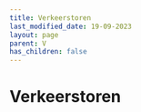 ```yaml
---
title: Verkeerstoren
last_modified_date: 19-09-2023
layout: page
parent: V
has_children: false
---
```


Verkeerstoren
=============

